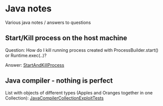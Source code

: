 # Java notes
Various java notes / answers to questions

##  Start/Kill process on the host machine
Question: How do I kill running process created with ProcessBuilder.start() or Runtime.exec(..)?   

Answer: [StartAndKillProcess](src/test/java/com/github/vitmonk/javanotes/process/StartAndKillProcess.java)

## Java compiler - nothing is perfect
List with objects of different types (Apples and Oranges together in one Collection): [JavaCompilerCollectionExploitTests](src/test/java/com/github/vitmonk/javanotes/compiler/JavaCompilerCollectionExploitTests.java)